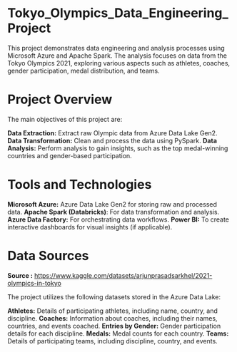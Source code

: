 # Tokyo_Olympics_Data_Engineering_Project

This project demonstrates data engineering and analysis processes using Microsoft Azure and Apache Spark. The analysis focuses on data from the Tokyo Olympics 2021, exploring various aspects such as athletes, coaches, gender participation, medal distribution, and teams.

#  Project Overview
The main objectives of this project are:

**Data Extraction:** Extract raw Olympic data from Azure Data Lake Gen2.
**Data Transformation:** Clean and process the data using PySpark.
**Data Analysis:** Perform analysis to gain insights, such as the top medal-winning countries and gender-based participation.

#  Tools and Technologies
**Microsoft Azure:** Azure Data Lake Gen2 for storing raw and processed data.
**Apache Spark (Databricks)**: For data transformation and analysis.
**Azure Data Factory:** For orchestrating data workflows.
**Power BI:** To create interactive dashboards for visual insights (if applicable).

#  Data Sources
**Source :** https://www.kaggle.com/datasets/arjunprasadsarkhel/2021-olympics-in-tokyo

The project utilizes the following datasets stored in the Azure Data Lake:

**Athletes:** Details of participating athletes, including name, country, and discipline.
**Coaches:** Information about coaches, including their names, countries, and events coached.
**Entries by Gender:** Gender participation details for each discipline.
**Medals:** Medal counts for each country.
**Teams:** Details of participating teams, including discipline, country, and events.
